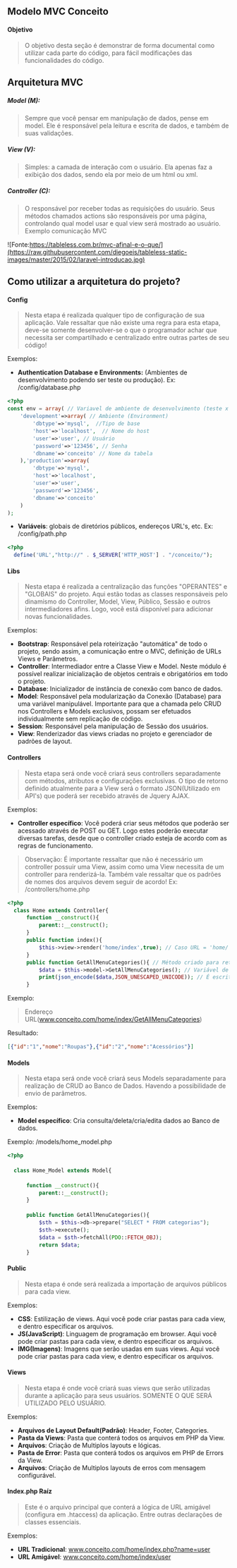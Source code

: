 
## Modelo MVC Conceito

#### Objetivo
> O objetivo desta seção é demonstrar de forma documental como utilizar cada parte do código, para fácil modificações das funcionalidades do código.

## Arquitetura MVC
##### Model (M):
> Sempre que você pensar em manipulação de dados, pense em model. Ele é responsável pela leitura e escrita de dados, e também de suas validações.

##### View (V):
> Simples: a camada de interação com o usuário. Ela apenas faz a exibição dos dados, sendo ela por meio de um html ou xml.

##### Controller (C):
> O responsável por receber todas as requisições do usuário. Seus métodos chamados actions são responsáveis por uma página, controlando qual model usar e qual view será mostrado ao usuário. Exemplo comunicação MVC

![Fonte:https://tableless.com.br/mvc-afinal-e-o-que/](https://raw.githubusercontent.com/diegoeis/tableless-static-images/master/2015/02/laravel-introducao.jpg)

## Como utilizar a arquitetura do projeto?

#### Config
> Nesta etapa é realizada qualquer tipo de configuração de sua aplicação. Vale ressaltar que não existe uma regra para esta etapa, deve-se somente desenvolver-se o que o programador achar que necessita ser compartilhado e centralizado entre outras partes de seu código!

Exemplos:
- **Authentication Database e Environments:** (Ambientes de desenvolvimento podendo ser teste ou produção). Ex: /config/database.php
```php
<?php
const env = array( // Variavel de ambiente de desenvolvimento (teste x produção)
    'development'=>array( // Ambiente (Environment)
        'dbtype'=>'mysql',  //Tipo de base
        'host'=>'localhost',  // Nome do host
        'user'=>'user', // Usuário
        'password'=>'123456', // Senha
        'dbname'=>'conceito' // Nome da tabela
    ),'production'=>array(
        'dbtype'=>'mysql',
        'host'=>'localhost',
        'user'=>'user',
        'password'=>'123456',
        'dbname'=>'conceito'
    )
);
```

- **Variáveis**: globais de diretórios públicos, endereços URL's, etc. Ex: /config/path.php
```php
<?php 
  define('URL',"http://" . $_SERVER['HTTP_HOST'] . "/conceito/");
```
#### Libs
> Nesta etapa é realizada a centralização das funções "OPERANTES" e "GLOBAIS" do projeto. Aqui estão todas as classes responsáveis pelo dinamismo do Controller, Model, View, Público, Sessão e outros intermediadores afins. Logo, você está disponível para adicionar novas funcionalidades.

Exemplos:
- **Bootstrap**: Responsável pela roteirização "automática" de todo o projeto, sendo assim, a comunicação entre o MVC, definição de URLs Views e Parâmetros.
- **Controller**: Intermediador entre a Classe View e Model. Neste módulo é possível realizar inicialização de objetos centrais e obrigatórios em todo o projeto.
- **Database**: Inicializador de instância de conexão com banco de dados.
- **Model**: Responsável pela modularização da Conexão (Database) para uma variável manipulável. Importante para que a chamada pelo CRUD nos Controllers e Models exclusivos, possam ser efetuados individualmente sem replicação de código.
- **Session**: Responsável pela manipulação de Sessão dos usuários.
- **View**: Renderizador das views criadas no projeto e gerenciador de padrões de layout.

#### Controllers
> Nesta etapa será onde você criará seus controllers separadamente com métodos, atributos e configurações exclusivas. O tipo de retorno definido atualmente para a View será o formato JSON(Utilizado em API's) que poderá ser recebido através de Jquery AJAX.

Exemplos:
- **Controller específico**: Você poderá criar seus métodos que poderão ser acessado através de POST ou GET. Logo estes poderão executar diversas tarefas, desde que o controller criado esteja de acordo com as regras de funcionamento.

> Observação: É importante ressaltar que não é necessário um controller possuir uma View, assim como uma View necessita de um controller para renderizá-la. Também vale ressaltar que os padrões de nomes dos arquivos devem seguir de acordo!
Ex: /controllers/home.php

```php
<?php
  class Home extends Controller{
      function __construct(){
          parent::__construct();
      }
      public function index(){ 
          $this->view->render('home/index',true); // Caso URL = 'home/' ou 'home/index' retorna view com o PATH => dir(home) / arquivo(index)(.php). Assim é renderizada uma View.
      }
      public function GetAllMenuCategories(){ // Método criado para retornar todas a categorias do banco de dados
          $data = $this->model->GetAllMenuCategories(); // Variável de resultado => dados, receberá a consulta realiza pela variável global model, que tem um método de pesquisa chamado GetAllMenuCategories()
          print(json_encode($data,JSON_UNESCAPED_UNICODE)); // É escrito o resultado da API na página para consumo na View.
      }
```
Exemplo:
> Endereço URL(www.conceito.com/home/index/GetAllMenuCategories) 

Resultado:
```json
[{"id":"1","nome":"Roupas"},{"id":"2","nome":"Acessórios"}]
```

#### Models
> Nesta etapa será onde você criará seus Models separadamente para realização de CRUD ao Banco de Dados. Havendo a possibilidade de envio de parâmetros.

Exemplos:
- **Model específico**: Cria consulta/deleta/cria/edita dados ao Banco de dados.

Exemplo: /models/home_model.php

```php
<?php

  class Home_Model extends Model{

      function __construct(){
          parent::__construct();
      }

      public function GetAllMenuCategories(){
          $sth = $this->db->prepare("SELECT * FROM categorias");
          $sth->execute();
          $data = $sth->fetchAll(PDO::FETCH_OBJ);
          return $data;
      }
```
#### Public
> Nesta etapa é onde será realizada a importação de arquivos públicos para cada view.

Exemplos:
- **CSS**: Estilização de views. Aqui você pode criar pastas para cada view, e dentro especificar os arquivos.
- **JS(JavaScript)**: Linguagem de programação em browser. Aqui você pode criar pastas para cada view, e dentro especificar os arquivos.
- **IMG(Imagens)**: Imagens que serão usadas em suas views. Aqui você pode criar pastas para cada view, e dentro especificar os arquivos.

#### Views
> Nesta etapa é onde você criará suas views que serão utilizadas durante a aplicação para seus usuários. SOMENTE O QUE SERÁ UTILIZADO PELO USUÁRIO.

Exemplos:
- **Arquivos de Layout Default(Padrão)**: Header, Footer, Categories.
- **Pasta da Views**: Pasta que conterá todos os arquivos em PHP da View.
- **Arquivos**: Criação de Multiplos layouts e lógicas.
- **Pasta de Error**: Pasta que conterá todos os arquivos em PHP de Errors da View.
- **Arquivos**: Criação de Multiplos layouts de erros com mensagem configurável.

#### Index.php Raíz
> Este é o arquivo principal que conterá a lógica de URL amigável (configura em .htaccess) da aplicação. Entre outras declarações de classes essenciais.

Exemplos:
- **URL Tradicional**: www.conceito.com/home/index.php?name=user
- **URL Amigável**: www.conceito.com/home/index/user
